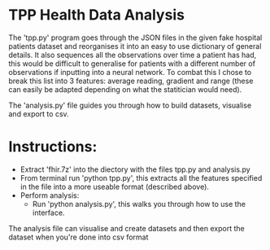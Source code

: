 # TPP Health Data Analysis

The 'tpp.py' program goes through the JSON files in the given fake hospital patients dataset and reorganises it into an easy to use dictionary of general details. It also sequences all the observations over time a patient has had, this would be difficult to generalise for patients with a different number of observations if inputting into a neural network. To combat this I chose to break this list into 3 features: average reading, gradient and range (these can easily be adapted depending on what the statitician would need).

The 'analysis.py' file guides you through how to build datasets, visualise and export to csv. 

# Instructions:
- Extract 'fhir.7z' into the diectory with the files tpp.py and analysis.py
- From terminal run 'python tpp.py', this extracts all the features specified in the file into a more useable format (described above).
- Perform analysis:
  - Run 'python analysis.py', this walks you through how to use the interface.

The analysis file can visualise and create datasets and then export the dataset when you're done into csv format
